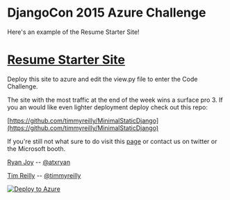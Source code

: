 # DjangoCon 2015 Azure Challenge

Here's an example of the Resume Starter Site!


# [Resume Starter Site](http://youdjangositeresume.azurewebsites.net/)

Deploy this site to azure and edit the view.py file to enter the Code Challenge. 

The site with the most traffic at the end of the week wins a surface pro 3. 
If you an would like even lighter deployment deploy check out this repo: 

[https://github.com/timmyreilly/MinimalStaticDjango](https://github.com/timmyreilly/MinimalStaticDjango)


If you're still not what sure to do visit this [page](http://djangocon.azurewebsites.net/) or contact us on twitter or the Microsoft booth. 

[Ryan Joy](http://ryanjoy.com/atxryan/) -- [@atxryan](http://twitter.com/atxryan)

[Tim Reilly](http://timmyreilly.com) -- [@timmyreilly](http://twitter.com/timmyreilly)


[![Deploy to Azure](http://azuredeploy.net/deploybutton.png)](https://azuredeploy.net/)